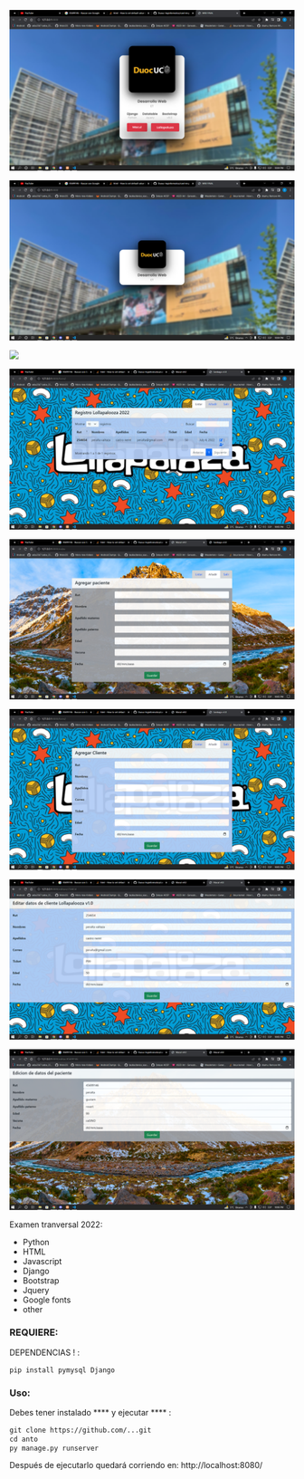 <p align="left">
<img src="https://raw.githubusercontent.com/Duouc-Inginformatica/card-img/main/anto/1.png" > 
</p>
<p align="right">
<img src="https://raw.githubusercontent.com/Duouc-Inginformatica/card-img/main/anto/2.png" > 
</p>
<p align="left">
<img src="https://raw.githubusercontent.com/Duouc-Inginformatica/card-img/main/anto/3.png" > 
</p>
<p align="right">
<img src="https://raw.githubusercontent.com/Duouc-Inginformatica/card-img/main/anto/4.png" > 
</p>
<p align="left">
<img src="https://raw.githubusercontent.com/Duouc-Inginformatica/card-img/main/anto/5.png" > 
</p>
<p align="right">
<img src="https://raw.githubusercontent.com/Duouc-Inginformatica/card-img/main/anto/6.png" > 
</p>
<p align="left">
<img src="https://raw.githubusercontent.com/Duouc-Inginformatica/card-img/main/anto/7.png" > 
</p>
<p align="right">
<img src="https://raw.githubusercontent.com/Duouc-Inginformatica/card-img/main/anto/8.png" > 
</p>

Examen tranversal 2022:
 * Python
 * HTML
 * Javascript
 * Django
 * Bootstrap
 * Jquery
 * Google fonts
 * other

### REQUIERE:


DEPENDENCIAS ! :

    pip install pymysql Django


### Uso:

Debes tener instalado **** y ejecutar **** :

    git clone https://github.com/...git
    cd anto
    py manage.py runserver
    
Después de ejecutarlo quedará corriendo en: http://localhost:8080/